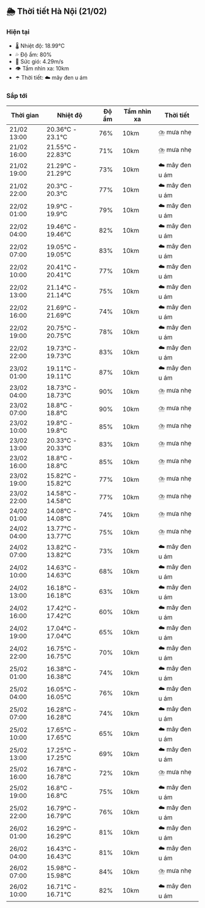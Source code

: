 ## 🌦️ Thời tiết Hà Nội (21/02)

### Hiện tại

- 🌡️ Nhiệt độ: 18.99℃
- 💦 Độ ẩm: 80%
- 💨 Sức gió: 4.29m/s
- 👁️ Tầm nhìn xa: 10km
- ☂️ Thời tiết: ☁️ mây đen u ám

### Sắp tới

| Thời gian | Nhiệt độ | Độ ẩm | Tầm nhìn xa | Thời tiết |
| --- | --- | --- | --- | --- |
| 21/02 13:00 | 20.36℃ - 23.1℃ | 76% | 10km | ⛈️ mưa nhẹ |
| 21/02 16:00 | 21.55℃ - 22.83℃ | 71% | 10km | ⛈️ mưa nhẹ |
| 21/02 19:00 | 21.29℃ - 21.29℃ | 73% | 10km | ☁️ mây đen u ám |
| 21/02 22:00 | 20.3℃ - 20.3℃ | 77% | 10km | ☁️ mây đen u ám |
| 22/02 01:00 | 19.9℃ - 19.9℃ | 79% | 10km | ☁️ mây đen u ám |
| 22/02 04:00 | 19.46℃ - 19.46℃ | 82% | 10km | ☁️ mây đen u ám |
| 22/02 07:00 | 19.05℃ - 19.05℃ | 83% | 10km | ☁️ mây đen u ám |
| 22/02 10:00 | 20.41℃ - 20.41℃ | 77% | 10km | ☁️ mây đen u ám |
| 22/02 13:00 | 21.14℃ - 21.14℃ | 75% | 10km | ☁️ mây đen u ám |
| 22/02 16:00 | 21.69℃ - 21.69℃ | 74% | 10km | ☁️ mây đen u ám |
| 22/02 19:00 | 20.75℃ - 20.75℃ | 78% | 10km | ☁️ mây đen u ám |
| 22/02 22:00 | 19.73℃ - 19.73℃ | 83% | 10km | ☁️ mây đen u ám |
| 23/02 01:00 | 19.11℃ - 19.11℃ | 87% | 10km | ☁️ mây đen u ám |
| 23/02 04:00 | 18.73℃ - 18.73℃ | 90% | 10km | ⛈️ mưa nhẹ |
| 23/02 07:00 | 18.8℃ - 18.8℃ | 90% | 10km | ⛈️ mưa nhẹ |
| 23/02 10:00 | 19.8℃ - 19.8℃ | 85% | 10km | ⛈️ mưa nhẹ |
| 23/02 13:00 | 20.33℃ - 20.33℃ | 83% | 10km | ⛈️ mưa nhẹ |
| 23/02 16:00 | 18.8℃ - 18.8℃ | 85% | 10km | ⛈️ mưa nhẹ |
| 23/02 19:00 | 15.82℃ - 15.82℃ | 77% | 10km | ⛈️ mưa nhẹ |
| 23/02 22:00 | 14.58℃ - 14.58℃ | 77% | 10km | ⛈️ mưa nhẹ |
| 24/02 01:00 | 14.08℃ - 14.08℃ | 74% | 10km | ⛈️ mưa nhẹ |
| 24/02 04:00 | 13.77℃ - 13.77℃ | 75% | 10km | ⛈️ mưa nhẹ |
| 24/02 07:00 | 13.82℃ - 13.82℃ | 73% | 10km | ☁️ mây đen u ám |
| 24/02 10:00 | 14.63℃ - 14.63℃ | 68% | 10km | ☁️ mây đen u ám |
| 24/02 13:00 | 16.18℃ - 16.18℃ | 63% | 10km | ☁️ mây đen u ám |
| 24/02 16:00 | 17.42℃ - 17.42℃ | 60% | 10km | ☁️ mây đen u ám |
| 24/02 19:00 | 17.04℃ - 17.04℃ | 65% | 10km | ☁️ mây đen u ám |
| 24/02 22:00 | 16.75℃ - 16.75℃ | 70% | 10km | ☁️ mây đen u ám |
| 25/02 01:00 | 16.38℃ - 16.38℃ | 74% | 10km | ☁️ mây đen u ám |
| 25/02 04:00 | 16.05℃ - 16.05℃ | 76% | 10km | ☁️ mây đen u ám |
| 25/02 07:00 | 16.28℃ - 16.28℃ | 74% | 10km | ☁️ mây đen u ám |
| 25/02 10:00 | 17.65℃ - 17.65℃ | 65% | 10km | ☁️ mây đen u ám |
| 25/02 13:00 | 17.25℃ - 17.25℃ | 69% | 10km | ☁️ mây đen u ám |
| 25/02 16:00 | 16.78℃ - 16.78℃ | 72% | 10km | ⛈️ mưa nhẹ |
| 25/02 19:00 | 16.8℃ - 16.8℃ | 75% | 10km | ☁️ mây đen u ám |
| 25/02 22:00 | 16.79℃ - 16.79℃ | 76% | 10km | ☁️ mây đen u ám |
| 26/02 01:00 | 16.29℃ - 16.29℃ | 81% | 10km | ☁️ mây đen u ám |
| 26/02 04:00 | 16.43℃ - 16.43℃ | 81% | 10km | ☁️ mây đen u ám |
| 26/02 07:00 | 15.98℃ - 15.98℃ | 84% | 10km | ⛈️ mưa nhẹ |
| 26/02 10:00 | 16.71℃ - 16.71℃ | 82% | 10km | ☁️ mây đen u ám |
